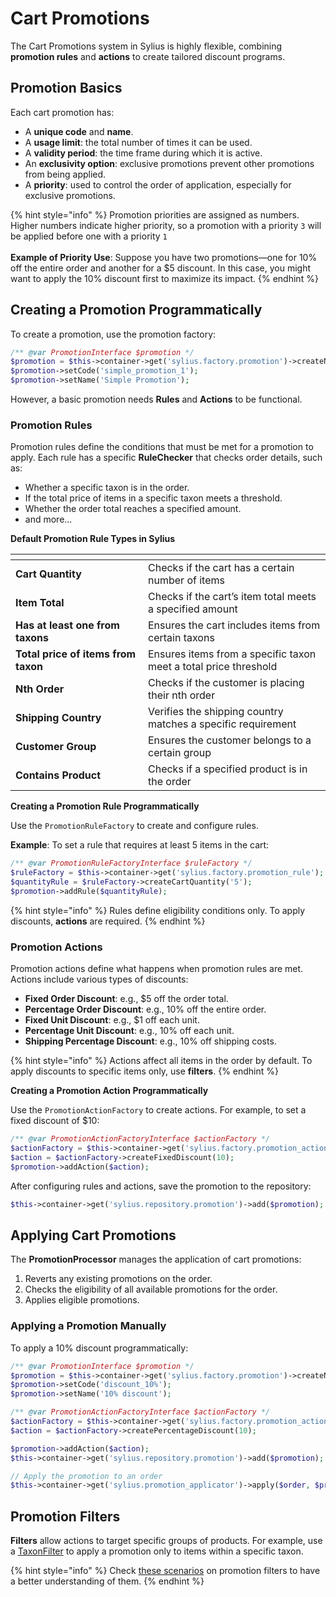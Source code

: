 # Cart Promotions

The Cart Promotions system in Sylius is highly flexible, combining **promotion rules** and **actions** to create tailored discount programs.

## Promotion Basics

Each cart promotion has:

* A **unique code** and **name**.
* A **usage limit**: the total number of times it can be used.
* A **validity period**: the time frame during which it is active.
* An **exclusivity option**: exclusive promotions prevent other promotions from being applied.
* A **priority**: used to control the order of application, especially for exclusive promotions.

{% hint style="info" %}
Promotion priorities are assigned as numbers. Higher numbers indicate higher priority, so a promotion with a priority `3` will be applied before one with a priority `1`\
\
**Example of Priority Use**: Suppose you have two promotions—one for 10% off the entire order and another for a $5 discount. In this case, you might want to apply the 10% discount first to maximize its impact.
{% endhint %}

## Creating a Promotion Programmatically

To create a promotion, use the promotion factory:

```php
/** @var PromotionInterface $promotion */
$promotion = $this->container->get('sylius.factory.promotion')->createNew();
$promotion->setCode('simple_promotion_1');
$promotion->setName('Simple Promotion');
```

However, a basic promotion needs **Rules** and **Actions** to be functional.

### Promotion Rules

Promotion rules define the conditions that must be met for a promotion to apply. Each rule has a specific **RuleChecker** that checks order details, such as:

* Whether a specific taxon is in the order.
* If the total price of items in a specific taxon meets a threshold.
* Whether the order total reaches a specified amount.
* and more...

**Default Promotion Rule Types in Sylius**

<table data-header-hidden><thead><tr><th width="196"></th><th></th></tr></thead><tbody><tr><td><strong>Cart Quantity</strong></td><td>Checks if the cart has a certain number of items</td></tr><tr><td><strong>Item Total</strong></td><td>Checks if the cart’s item total meets a specified amount</td></tr><tr><td><strong>Has at least one from taxons</strong></td><td>Ensures the cart includes items from certain taxons</td></tr><tr><td><strong>Total price of items from taxon</strong></td><td>Ensures items from a specific taxon meet a total price threshold</td></tr><tr><td><strong>Nth Order</strong></td><td>Checks if the customer is placing their nth order</td></tr><tr><td><strong>Shipping Country</strong></td><td>Verifies the shipping country matches a specific requirement</td></tr><tr><td><strong>Customer Group</strong></td><td>Ensures the customer belongs to a certain group</td></tr><tr><td><strong>Contains Product</strong></td><td>Checks if a specified product is in the order</td></tr></tbody></table>

**Creating a Promotion Rule Programmatically**

Use the `PromotionRuleFactory` to create and configure rules.

**Example**: To set a rule that requires at least 5 items in the cart:

```php
/** @var PromotionRuleFactoryInterface $ruleFactory */
$ruleFactory = $this->container->get('sylius.factory.promotion_rule');
$quantityRule = $ruleFactory->createCartQuantity('5');
$promotion->addRule($quantityRule);
```

{% hint style="info" %}
Rules define eligibility conditions only. To apply discounts, **actions** are required.
{% endhint %}

### Promotion Actions

Promotion actions define what happens when promotion rules are met. Actions include various types of discounts:

* **Fixed Order Discount**: e.g., $5 off the order total.
* **Percentage Order Discount**: e.g., 10% off the entire order.
* **Fixed Unit Discount**: e.g., $1 off each unit.
* **Percentage Unit Discount**: e.g., 10% off each unit.
* **Shipping Percentage Discount**: e.g., 10% off shipping costs.

{% hint style="info" %}
Actions affect all items in the order by default. To apply discounts to specific items only, use **filters**.
{% endhint %}

**Creating a Promotion Action Programmatically**

Use the `PromotionActionFactory` to create actions. For example, to set a fixed discount of $10:

```php
/** @var PromotionActionFactoryInterface $actionFactory */
$actionFactory = $this->container->get('sylius.factory.promotion_action');
$action = $actionFactory->createFixedDiscount(10);
$promotion->addAction($action);
```

After configuring rules and actions, save the promotion to the repository:

```php
$this->container->get('sylius.repository.promotion')->add($promotion);
```

## Applying Cart Promotions

The **PromotionProcessor** manages the application of cart promotions:

1. Reverts any existing promotions on the order.
2. Checks the eligibility of all available promotions for the order.
3. Applies eligible promotions.

### **Applying a Promotion Manually**

To apply a 10% discount programmatically:

```php
/** @var PromotionInterface $promotion */
$promotion = $this->container->get('sylius.factory.promotion')->createNew();
$promotion->setCode('discount_10%');
$promotion->setName('10% discount');

/** @var PromotionActionFactoryInterface $actionFactory */
$actionFactory = $this->container->get('sylius.factory.promotion_action');
$action = $actionFactory->createPercentageDiscount(10);

$promotion->addAction($action);
$this->container->get('sylius.repository.promotion')->add($promotion);

// Apply the promotion to an order
$this->container->get('sylius.promotion_applicator')->apply($order, $promotion);
```

## Promotion Filters

**Filters** allow actions to target specific groups of products. For example, use a [TaxonFilter](https://github.com/Sylius/Sylius/blob/2.0/src/Sylius/Component/Core/Promotion/Filter/TaxonFilter.php) to apply a promotion only to items within a specific taxon.

{% hint style="info" %}
Check [these scenarios](https://github.com/Sylius/Sylius/blob/2.0/features/promotion/receiving_discount/receiving_fixed_discount_on_products_from_specific_taxon.feature) on promotion filters to have a better understanding of them.
{% endhint %}

